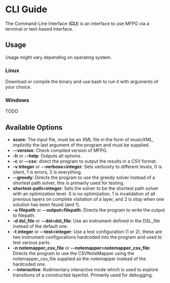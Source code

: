 # CLI Guide

The Command-Line Interface (**CLI**) is an interface to use MFPG via a terminal or 
text-based interface.

## Usage

Usage might vary depending on operating system.

### Linux

Download or compile the binary and use bash to run it with arguments of your choice.

### Windows

TODO

## Available Options

- **score**: The input file, must be an XML file in the form of musicXML, implicitly the last argument of the program and must be supplied.
- **--version**: Check compiled version of MFPG.
- **-h** or **--help**: Outputs all options.
- **-c** or **--csv**: direct the program to output the results in a CSV format.
- **-v integer** or **--verbose=integer**: Sets verbosity to different levels, 0 is silent, 1 is errors, 2 is everything.
- **--greedy**: Directs the program to use the greedy solver instead of a shortest path solver, this is primarily used for testing.
- **shortest-path=integer**: Sets the solver to be the shortest path solver with an optimization level. 0 is no optimization, 1 is invalidation of all previous layers on complete visitation of a layer, and 2 is stop when one solution has been found (and 1).
- **-o filepath** or **--output=filepath**: Directs the program to write the output to filepath.
- **-d dsl_file** or **--dsl=dsl_file**: Use an instrument defined in the DSL\_file instead of the default one.
- **-t integer** or **--test=integer**: Use a test configuration (1 or 2), these are two instrument configurations hardcoded into the program and used to test various parts.
- **-n notemapper_csv_file** or **--notemapper=notemapper_csv_file**: Directs the program to use the CSVNoteMapper using the notemapper\_csv\_file supplied as the notemapper instead of the hardcoded one.
- **--interactive**: Rudimentary interactive mode which is used to explore transitions of a constructed layerlist. Primarily used for debugging.
